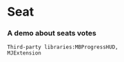 # Seat
### A demo about seats votes<br>
    Third-party libraries:MBProgressHUD,
    MJExtension
    
